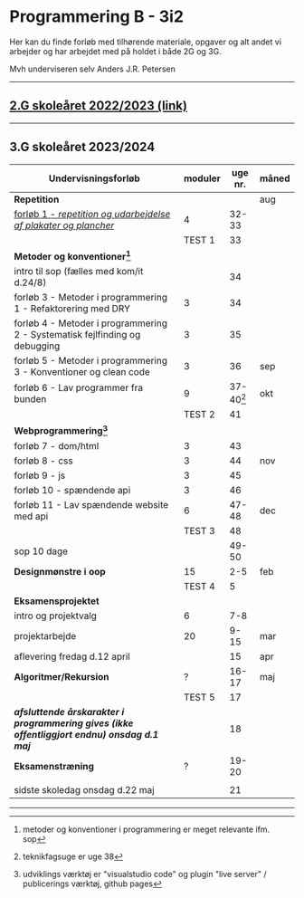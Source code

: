 # Programmering B - 3i2

Her kan du finde forløb med tilhørende materiale, opgaver og alt andet vi arbejder og har arbejdet med på holdet i både 2G og 3G.

Mvh underviseren selv Anders J.R. Petersen

---

## [2.G skoleåret 2022/2023 (link)](forlob_2i2/README_2i2.md)    

---

## 3.G skoleåret 2023/2024

| Undervisningsforløb                                                                                  | moduler | uge nr.         | måned |
| -----------------------------------------------------------------------------------------------------| ------- | --------------- | ----- |
| **Repetition**                                                                                       |         |                 | aug   |    
| [forløb 1 - *repetition og udarbejdelse af plakater og plancher*](forlob1_repetition/forlob1_rep.md) | 4       | 32-33           |       |
|                                                                                                      | TEST 1  | 33              |       |
| **Metoder og konventioner[^1]**                                                                      |         |                 |       |
| intro til sop (fælles med kom/it d.24/8)                                                             |         | 34              |       |
| forløb 3 - Metoder i programmering 1 - Refaktorering med DRY                                         | 3       | 34              |       |
| forløb 4 - Metoder i programmering 2 - Systematisk fejlfinding og debugging                          | 3       | 35              |       |
| forløb 5 - Metoder i programmering 3 - Konventioner og clean code                                    | 3       | 36              | sep   |
| forløb 6 - Lav programmer fra bunden                                                                 | 9       | 37-40[^2]       | okt   |
|                                                                                                      | TEST 2  | 41              |       |
| **Webprogrammering[^3]**                                                                             |         |                 |       |
| forløb 7 - dom/html                                                                                  | 3       | 43              |       |
| forløb 8 - css                                                                                       | 3       | 44              | nov   |
| forløb 9 - js                                                                                        | 3       | 45              |       |
| forløb 10 - spændende api                                                                            | 3       | 46              |       |
| forløb 11 - Lav spændende website med api                                                            | 6       | 47-48           | dec   |
|                                                                                                      | TEST 3  | 48              |       |
| sop 10 dage                                                                                          |         | 49-50           |       |
| **Designmønstre i oop**                                                                              | 15      | 2-5             | feb   |
|                                                                                                      | TEST 4  | 5               |       |
| **Eksamensprojektet**                                                                                |         |                 |       |
| intro og projektvalg                                                                                 | 6       | 7-8             |       |
| projektarbejde                                                                                       | 20      | 9-15            | mar   |
| aflevering fredag d.12 april                                                                         |         | 15              | apr   |
| **Algoritmer/Rekursion**                                                                             | ?       | 16-17           | maj   |
|                                                                                                      | TEST 5  | 17              |       |
| ***afsluttende årskarakter i programmering gives (ikke offentliggjort endnu) onsdag d.1 maj***       |         | 18              |       |
| **Eksamenstræning**                                                                                  | ?       | 19-20           |       |
|                                                                                                      |         |                 |       |
| sidste skoledag onsdag d.22 maj                                                                      |         | 21              |       |

[^1]: metoder og konventioner i programmering er meget relevante ifm. sop
[^2]: teknikfagsuge er uge 38
[^3]: udviklings værktøj er "visualstudio code" og  plugin "live server" / publicerings værktøj, github pages

---




